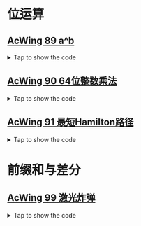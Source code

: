 # 位运算

## [AcWing 89 a^b](https://www.acwing.com/problem/content/91/)

<details>
<summary>Tap to show the code</summary>

```
// 乘法快速幂
package main

import (
    "fmt"
)

func main() {
    var a, b, p int64
		
    fmt.Scanf("%d %d %d", &a, &b, &p)
		
    ans := qpow_for_mod(a, b, p)
		
    fmt.Println(ans)
}

// 循环快速幂 取模
func qpow_for_mod(a, n, mod int64) int64 {
    ans := int64(1 % mod)
    for n > 0 {
        if n&1 == 1 { // n的末位为1，用来判断奇偶性
            ans = int64(ans * a % mod)
        }
        a = int64(a * a % mod)
        n >>= 1
    }
    return ans
}
```
</details>

## [AcWing 90 64位整数乘法](https://www.acwing.com/problem/content/92/)
<details>
<summary>Tap to show the code</summary>

```
package main

import (
    "fmt"
)

func main() {
    var a, b, mod int64
    fmt.Scanf("%d\n%d\n%d", &a, &b, &mod)

    fmt.Println(_64multiply(a, b, mod))
}

// 64位数乘法
func _64multiply(a, b, mod int64) (ans int64) {
    for ; b > 0; b >>= 1 {
        if b&1 == 1 {
            ans = (ans + a) % mod
        }
        a = a * 2 % mod
    }
    return
}
```

</details>

## [AcWing 91 最短Hamilton路径](https://www.acwing.com/problem/content/93/)

<details>
<summary>Tap to show the code</summary>

```
package main

import (
    "fmt"
)

const N int = 20
const M int = 1 << N

var f [M][N]int
var weight [N][N]int

var n int

// acwing 91
func main() {
    fmt.Scan(&n)

    for i := 0; i < n; i++ {
        for j := 0; j < n; j++ {
            fmt.Scan(&weight[i][j])
        }
    }

    for i := 0; i < M; i++ {
        for j := 0; j < N; j++ {
            f[i][j] = 1<<32 - 1
        }
    }

    f[1][0] = 0

    for i := 0; i < 1<<n; i++ { // i表示所有的情况
        for j := 0; j < n; j++ { // j表示走到哪一个点
            if i>>j&1 == 1 {
                for k := 0; k < n; k++ { // k表示走到j这个点之前，以k为终点的最短距离
                    if i>>k&1 == 1 {
                        f[i][j] = min_i(f[i][j], f[i-(1<<j)][k]+weight[k][j])
                    }
                }
            }
        }
    }
    fmt.Println(f[(1<<n)-1][n-1])
}

func min_i(a, b int) int {
    if a < b {
        return a
    }
    return b
}
```
</details>

# 前缀和与差分

## [AcWing 99 激光炸弹](https://www.acwing.com/problem/content/101/)

<details>
<summary>Tap to show the code</summary>

```
package main

import (
	"fmt"
)

var n, r int
var ii, jj, w int

var s [5002][5002]int

// acwing 99
func main() {
	fmt.Scan(&n, &r)

	r = min_i(5001, r)

	for i := 0; i < n; i++ {
		fmt.Scan(&ii, &jj, &w)
		ii++
		jj++
		s[ii][jj] += w
	}

	// 计算前缀和
	for i := 1; i <= 5001; i++ {
		for j := 1; j <= 5001; j++ {
			s[i][j] += s[i-1][j] + s[i][j-1] - s[i-1][j-1]
		}
	}

	ans := 0
	for i := r; i <= 5001; i++ {
		for j := r; j <= 5001; j++ {
			ans = max_i(ans, s[i][j]-s[i-r][j]-s[i][j-r]+s[i-r][j-r])
		}
	}
	fmt.Println(ans)
}

func max_i(a, b int) int {
	if a < b {
		return b
	}
	return a
}

func min_i(a, b int) int {
	if a < b {
		return a
	}
	return b
}
```

</details>